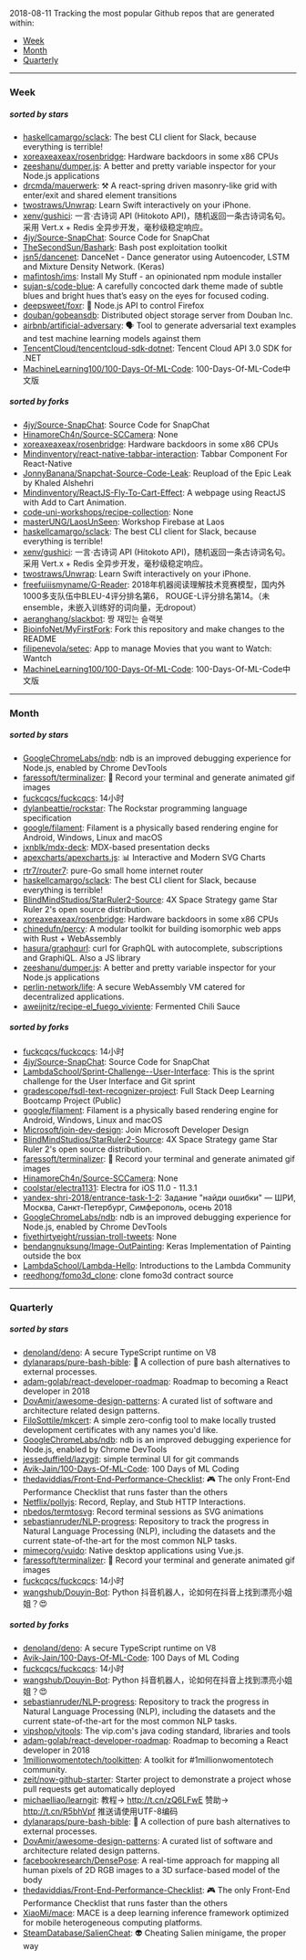 2018-08-11
Tracking the most popular Github repos that are generated within: 
* [Week](https://github.com/polebug/github_trending_spider/blob/master/2018-08-11.md#week)
* [Month](https://github.com/polebug/github_trending_spider/blob/master/2018-08-11.md#month)
* [Quarterly](https://github.com/polebug/github_trending_spider/blob/master/2018-08-11.md#quarterly)
--- 
### Week 
##### sorted by stars 
* [haskellcamargo/sclack](https://github.com/haskellcamargo/sclack): The best CLI client for Slack, because everything is terrible!
* [xoreaxeaxeax/rosenbridge](https://github.com/xoreaxeaxeax/rosenbridge): Hardware backdoors in some x86 CPUs
* [zeeshanu/dumper.js](https://github.com/zeeshanu/dumper.js): A better and pretty variable inspector for your Node.js applications
* [drcmda/mauerwerk](https://github.com/drcmda/mauerwerk): ⚒  A react-spring driven masonry-like grid with enter/exit and shared element transitions
* [twostraws/Unwrap](https://github.com/twostraws/Unwrap): Learn Swift interactively on your iPhone.
* [xenv/gushici](https://github.com/xenv/gushici): 一言·古诗词 API (Hitokoto API)，随机返回一条古诗词名句。采用  Vert.x + Redis 全异步开发，毫秒级稳定响应。
* [4jy/Source-SnapChat](https://github.com/4jy/Source-SnapChat): Source Code for SnapChat
* [TheSecondSun/Bashark](https://github.com/TheSecondSun/Bashark): Bash post exploitation toolkit
* [jsn5/dancenet](https://github.com/jsn5/dancenet): DanceNet - Dance generator using Autoencoder, LSTM and Mixture Density Network. (Keras)
* [mafintosh/ims](https://github.com/mafintosh/ims): Install My Stuff - an opinionated npm module installer
* [sujan-s/code-blue](https://github.com/sujan-s/code-blue): A carefully concocted dark theme made of subtle blues and bright hues that’s easy on the eyes for focused coding.
* [deepsweet/foxr](https://github.com/deepsweet/foxr): 🦊 Node.js API to control Firefox
* [douban/gobeansdb](https://github.com/douban/gobeansdb): Distributed object storage server from Douban Inc. 
* [airbnb/artificial-adversary](https://github.com/airbnb/artificial-adversary): 🗣️ Tool to generate adversarial text examples and test machine learning models against them
* [TencentCloud/tencentcloud-sdk-dotnet](https://github.com/TencentCloud/tencentcloud-sdk-dotnet): Tencent Cloud API 3.0 SDK for .NET
* [MachineLearning100/100-Days-Of-ML-Code](https://github.com/MachineLearning100/100-Days-Of-ML-Code): 100-Days-Of-ML-Code中文版
##### sorted by forks 
* [4jy/Source-SnapChat](https://github.com/4jy/Source-SnapChat): Source Code for SnapChat
* [HinamoreCh4n/Source-SCCamera](https://github.com/HinamoreCh4n/Source-SCCamera): None
* [xoreaxeaxeax/rosenbridge](https://github.com/xoreaxeaxeax/rosenbridge): Hardware backdoors in some x86 CPUs
* [Mindinventory/react-native-tabbar-interaction](https://github.com/Mindinventory/react-native-tabbar-interaction): Tabbar Component For React-Native
* [JonnyBanana/Snapchat-Source-Code-Leak](https://github.com/JonnyBanana/Snapchat-Source-Code-Leak): Reupload of the Epic Leak by Khaled Alshehri
* [Mindinventory/ReactJS-Fly-To-Cart-Effect](https://github.com/Mindinventory/ReactJS-Fly-To-Cart-Effect): A webpage using ReactJS with Add to Cart Animation.
* [code-uni-workshops/recipe-collection](https://github.com/code-uni-workshops/recipe-collection): None
* [masterUNG/LaosUnSeen](https://github.com/masterUNG/LaosUnSeen): Workshop Firebase at Laos
* [haskellcamargo/sclack](https://github.com/haskellcamargo/sclack): The best CLI client for Slack, because everything is terrible!
* [xenv/gushici](https://github.com/xenv/gushici): 一言·古诗词 API (Hitokoto API)，随机返回一条古诗词名句。采用  Vert.x + Redis 全异步开发，毫秒级稳定响应。
* [twostraws/Unwrap](https://github.com/twostraws/Unwrap): Learn Swift interactively on your iPhone.
* [freefuiiismyname/G-Reader](https://github.com/freefuiiismyname/G-Reader): 2018年机器阅读理解技术竞赛模型，国内外1000多支队伍中BLEU-4评分排名第6， ROUGE-L评分排名第14。（未ensemble，未嵌入训练好的词向量，无dropout）
* [aeranghang/slackbot](https://github.com/aeranghang/slackbot): 짱 재밌는 슬랙봇
* [BioinfoNet/MyFirstFork](https://github.com/BioinfoNet/MyFirstFork): Fork this repository and make changes to the README
* [filipenevola/setec](https://github.com/filipenevola/setec): App to manage Movies that you want to Watch: Wantch
* [MachineLearning100/100-Days-Of-ML-Code](https://github.com/MachineLearning100/100-Days-Of-ML-Code): 100-Days-Of-ML-Code中文版
--- 
### Month 
##### sorted by stars 
* [GoogleChromeLabs/ndb](https://github.com/GoogleChromeLabs/ndb): ndb is an improved debugging experience for Node.js, enabled by Chrome DevTools
* [faressoft/terminalizer](https://github.com/faressoft/terminalizer): 🦄 Record your terminal and generate animated gif images
* [fuckcqcs/fuckcqcs](https://github.com/fuckcqcs/fuckcqcs): 14小时
* [dylanbeattie/rockstar](https://github.com/dylanbeattie/rockstar): The Rockstar programming language specification
* [google/filament](https://github.com/google/filament): Filament is a physically based rendering engine for Android, Windows, Linux and macOS
* [jxnblk/mdx-deck](https://github.com/jxnblk/mdx-deck): MDX-based presentation decks
* [apexcharts/apexcharts.js](https://github.com/apexcharts/apexcharts.js): 📊 Interactive and Modern SVG Charts
* [rtr7/router7](https://github.com/rtr7/router7): pure-Go small home internet router
* [haskellcamargo/sclack](https://github.com/haskellcamargo/sclack): The best CLI client for Slack, because everything is terrible!
* [BlindMindStudios/StarRuler2-Source](https://github.com/BlindMindStudios/StarRuler2-Source): 4X Space Strategy game Star Ruler 2's open source distribution.
* [xoreaxeaxeax/rosenbridge](https://github.com/xoreaxeaxeax/rosenbridge): Hardware backdoors in some x86 CPUs
* [chinedufn/percy](https://github.com/chinedufn/percy): A modular toolkit for building isomorphic web apps with Rust + WebAssembly
* [hasura/graphqurl](https://github.com/hasura/graphqurl): curl for GraphQL with autocomplete, subscriptions and GraphiQL. Also a JS library
* [zeeshanu/dumper.js](https://github.com/zeeshanu/dumper.js): A better and pretty variable inspector for your Node.js applications
* [perlin-network/life](https://github.com/perlin-network/life): A secure WebAssembly VM catered for decentralized applications.
* [aweijnitz/recipe-el_fuego_viviente](https://github.com/aweijnitz/recipe-el_fuego_viviente): Fermented Chili Sauce
##### sorted by forks 
* [fuckcqcs/fuckcqcs](https://github.com/fuckcqcs/fuckcqcs): 14小时
* [4jy/Source-SnapChat](https://github.com/4jy/Source-SnapChat): Source Code for SnapChat
* [LambdaSchool/Sprint-Challenge--User-Interface](https://github.com/LambdaSchool/Sprint-Challenge--User-Interface): This is the sprint challenge for the User Interface and Git sprint
* [gradescope/fsdl-text-recognizer-project](https://github.com/gradescope/fsdl-text-recognizer-project): Full Stack Deep Learning Bootcamp Project (Public)
* [google/filament](https://github.com/google/filament): Filament is a physically based rendering engine for Android, Windows, Linux and macOS
* [Microsoft/join-dev-design](https://github.com/Microsoft/join-dev-design): Join Microsoft Developer Design
* [BlindMindStudios/StarRuler2-Source](https://github.com/BlindMindStudios/StarRuler2-Source): 4X Space Strategy game Star Ruler 2's open source distribution.
* [faressoft/terminalizer](https://github.com/faressoft/terminalizer): 🦄 Record your terminal and generate animated gif images
* [HinamoreCh4n/Source-SCCamera](https://github.com/HinamoreCh4n/Source-SCCamera): None
* [coolstar/electra1131](https://github.com/coolstar/electra1131): Electra for iOS 11.0 - 11.3.1
* [yandex-shri-2018/entrance-task-1-2](https://github.com/yandex-shri-2018/entrance-task-1-2): Задание "найди ошибки" — ШРИ, Москва, Санкт-Петербург, Симферополь, осень 2018
* [GoogleChromeLabs/ndb](https://github.com/GoogleChromeLabs/ndb): ndb is an improved debugging experience for Node.js, enabled by Chrome DevTools
* [fivethirtyeight/russian-troll-tweets](https://github.com/fivethirtyeight/russian-troll-tweets): None
* [bendangnuksung/Image-OutPainting](https://github.com/bendangnuksung/Image-OutPainting): Keras Implementation of Painting outside the box
* [LambdaSchool/Lambda-Hello](https://github.com/LambdaSchool/Lambda-Hello): Introductions to the Lambda Community
* [reedhong/fomo3d_clone](https://github.com/reedhong/fomo3d_clone): clone fomo3d contract source
--- 
### Quarterly 
##### sorted by stars 
* [denoland/deno](https://github.com/denoland/deno): A secure TypeScript runtime on V8
* [dylanaraps/pure-bash-bible](https://github.com/dylanaraps/pure-bash-bible): 📖 A collection of pure bash alternatives to external processes.
* [adam-golab/react-developer-roadmap](https://github.com/adam-golab/react-developer-roadmap): Roadmap to becoming a React developer in 2018
* [DovAmir/awesome-design-patterns](https://github.com/DovAmir/awesome-design-patterns): A curated list of software and architecture related design patterns.
* [FiloSottile/mkcert](https://github.com/FiloSottile/mkcert): A simple zero-config tool to make locally trusted development certificates with any names you'd like.
* [GoogleChromeLabs/ndb](https://github.com/GoogleChromeLabs/ndb): ndb is an improved debugging experience for Node.js, enabled by Chrome DevTools
* [jesseduffield/lazygit](https://github.com/jesseduffield/lazygit): simple terminal UI for git commands
* [Avik-Jain/100-Days-Of-ML-Code](https://github.com/Avik-Jain/100-Days-Of-ML-Code): 100 Days of ML Coding
* [thedaviddias/Front-End-Performance-Checklist](https://github.com/thedaviddias/Front-End-Performance-Checklist): 🎮 The only Front-End Performance Checklist that runs faster than the others
* [Netflix/pollyjs](https://github.com/Netflix/pollyjs): Record, Replay, and Stub HTTP Interactions.
* [nbedos/termtosvg](https://github.com/nbedos/termtosvg): Record terminal sessions as SVG animations
* [sebastianruder/NLP-progress](https://github.com/sebastianruder/NLP-progress): Repository to track the progress in Natural Language Processing (NLP), including the datasets and the current state-of-the-art for the most common NLP tasks.
* [mimecorg/vuido](https://github.com/mimecorg/vuido): Native desktop applications using Vue.js.
* [faressoft/terminalizer](https://github.com/faressoft/terminalizer): 🦄 Record your terminal and generate animated gif images
* [fuckcqcs/fuckcqcs](https://github.com/fuckcqcs/fuckcqcs): 14小时
* [wangshub/Douyin-Bot](https://github.com/wangshub/Douyin-Bot): Python 抖音机器人，论如何在抖音上找到漂亮小姐姐？😍 
##### sorted by forks 
* [denoland/deno](https://github.com/denoland/deno): A secure TypeScript runtime on V8
* [Avik-Jain/100-Days-Of-ML-Code](https://github.com/Avik-Jain/100-Days-Of-ML-Code): 100 Days of ML Coding
* [fuckcqcs/fuckcqcs](https://github.com/fuckcqcs/fuckcqcs): 14小时
* [wangshub/Douyin-Bot](https://github.com/wangshub/Douyin-Bot): Python 抖音机器人，论如何在抖音上找到漂亮小姐姐？😍 
* [sebastianruder/NLP-progress](https://github.com/sebastianruder/NLP-progress): Repository to track the progress in Natural Language Processing (NLP), including the datasets and the current state-of-the-art for the most common NLP tasks.
* [vipshop/vjtools](https://github.com/vipshop/vjtools): The vip.com's java coding standard, libraries and tools
* [adam-golab/react-developer-roadmap](https://github.com/adam-golab/react-developer-roadmap): Roadmap to becoming a React developer in 2018
* [1millionwomentotech/toolkitten](https://github.com/1millionwomentotech/toolkitten): A toolkit for #1millionwomentotech community.
* [zeit/now-github-starter](https://github.com/zeit/now-github-starter): Starter project to demonstrate a project whose pull requests get automatically deployed
* [michaelliao/learngit](https://github.com/michaelliao/learngit): 教程→ http://t.cn/zQ6LFwE 赞助→ http://t.cn/R5bhVpf 推送请使用UTF-8编码
* [dylanaraps/pure-bash-bible](https://github.com/dylanaraps/pure-bash-bible): 📖 A collection of pure bash alternatives to external processes.
* [DovAmir/awesome-design-patterns](https://github.com/DovAmir/awesome-design-patterns): A curated list of software and architecture related design patterns.
* [facebookresearch/DensePose](https://github.com/facebookresearch/DensePose): A real-time approach for mapping all human pixels of 2D RGB images to a 3D surface-based model of the body
* [thedaviddias/Front-End-Performance-Checklist](https://github.com/thedaviddias/Front-End-Performance-Checklist): 🎮 The only Front-End Performance Checklist that runs faster than the others
* [XiaoMi/mace](https://github.com/XiaoMi/mace): MACE is a deep learning inference framework optimized for mobile heterogeneous computing platforms.
* [SteamDatabase/SalienCheat](https://github.com/SteamDatabase/SalienCheat): 👽 Cheating Salien minigame, the proper way

